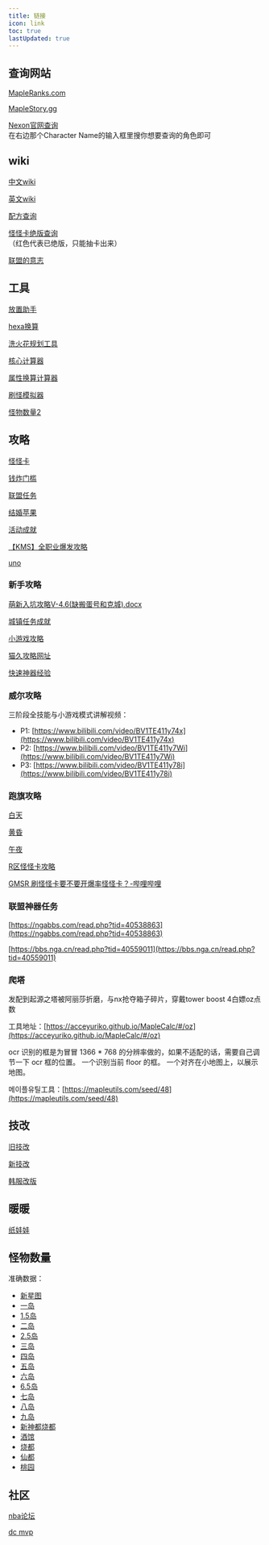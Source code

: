 ```yaml
---
title: 链接
icon: link
toc: true
lastUpdated: true
---
```


## 查询网站

[MapleRanks.com](https://mapleranks.com/)

[MapleStory.gg](https://maplestory.gg/)

[Nexon官网查询](https://maplestory.nexon.net/rankings/overall-ranking/legendary?rebootIndex=1)\
在右边那个Character Name的输入框里搜你想要查询的角色即可

## wiki

[中文wiki](https://wiki.biligame.com/maplestory)

[英文wiki](https://maplestorywiki.net)

[配方查询](https://maplestory.fandom.com/wiki/)

[怪怪卡绝版查询](https://maplestory.fandom.com/wiki/Familiars)\
（红色代表已绝版，只能抽卡出来）

[联盟的意志](https://maplestory.fandom.com/wiki/Quests/60/The_Birth_of_an_Alliance)

## 工具

[放置助手](https://maplemaps.net/)

[hexa换算](https://ngabbs.com/read.php?tid=38812800)

[洗火花规划工具](https://www.whackybeanz.com/calc/equips/flames)

[核心计算器](https://soundmark.github.io/maple-nodes/)

[属性换算计算器](https://maplescouter.com/input)

[刷怪模拟器](https://maplemaps.net/world-map/?worldMap=GWorldMap&parentWorld=)

[怪物数量2](https://maplemaps.net/)

## 攻略

[怪怪卡](https://nga.178.com/read.php?tid=21303273)

[钱炸门槛](https://nga.178.com/read.php?tid=32656171)

[联盟任务](https://ngabbs.com/read.php?tid=40559011&_fu=64977703%2C1)

[结婚苹果](https://www.bilibili.com/video/BV1CM4y1V7sm)

[活动成就](https://nga.178.com/read.php?tid=42544267)

[【KMS】全职业爆发攻略](https://www.bilibili.com/video/BV1oh4117737/?share_source=copy_web&vd_source=e71db14c24385916619a121a3339e371)

[uno](https://bbs.nga.cn/read.php?tid=40624115)

### 新手攻略

[萌新入坑攻略V-4.6(缺搬蛋号和克城).docx](https://share.weiyun.com/CiSxdH2R)

[城镇任务成就](https://www.youtube.com/watch?v=97rAY0991cw&list=PLbjttMlwq5MD05Th4LZZPt6IJ0qveBSBL)

[小游戏攻略](https://www.bilibili.com/video/BV1gs4y1C7mz)

[猫久攻略网址](https://bbs.gjfmxd.com/)

[快速神器经验](https://nga.178.com/read.php?tid=40559011)

### 威尔攻略

三阶段全技能与小游戏模式讲解视频：
- P1: [https://www.bilibili.com/video/BV1TE411y74x](https://www.bilibili.com/video/BV1TE411y74x)
- P2: [https://www.bilibili.com/video/BV1TE411y7Wi](https://www.bilibili.com/video/BV1TE411y7Wi)
- P3: [https://www.bilibili.com/video/BV1TE411y78i](https://www.bilibili.com/video/BV1TE411y78i)

### 跑旗攻略

[白天](https://www.bilibili.com/video/BV1VL4y1Y7Cd)

[黄昏](https://www.bilibili.com/video/BV1Xq4y1Q7r9)

[午夜](https://www.bilibili.com/video/BV1XU4y1E7Eg)

[R区怪怪卡攻略](https://g.nga.cn/read.php?tid=32550238)

[GMSR 刷怪怪卡要不要开爆率怪怪卡？-哔哩哔哩](https://b23.tv/dccoKhq)

### 联盟神器任务

[https://ngabbs.com/read.php?tid=40538863](https://ngabbs.com/read.php?tid=40538863)

[https://bbs.nga.cn/read.php?tid=40559011](https://bbs.nga.cn/read.php?tid=40559011)

### 爬塔

发配到起源之塔被阿丽莎折磨，与nx抢夺箱子碎片，穿戴tower boost 4白嫖oz点数

工具地址：[https://acceyuriko.github.io/MapleCalc/#/oz](https://acceyuriko.github.io/MapleCalc/#/oz)

ocr 识别的框是为冒冒 1366 * 768 的分辨率做的，如果不适配的话，需要自己调节一下 ocr 框的位置。
一个识别当前 floor 的框。
一个对齐在小地图上，以展示地图。

메이플유틸工具：[https://mapleutils.com/seed/48](https://mapleutils.com/seed/48)

## 技改

[旧技改](https://ngabbs.com/read.php?tid=41611040)

[新技改](https://bbs.nga.cn/read.php?tid=42694980&_fp=2&rand=761)

[韩服改版](https://mp.weixin.qq.com/s?__biz=MzU0OTM0MjYzMA==&mid=2247498982&idx=1&sn=35025209cbc60086ca8fd85aa1122573&chksm=fbb3e02fccc46939c10a9927ef0c529c50b44eec1b1fcd3650b68fae65370f299819e897d065&mpshare=1&scene=23&srcid=1215OTxkFSNjDQMTveXmwDwj&sharer_shareinfo=c4c5b90bb7dd303619bc8b81f838daac&sharer_shareinfo_first=c4c5b90bb7dd303619bc8b81f838daac#rd)

## 暖暖

[纸娃娃](https://mxd.dvg.cn/zhiwawa/#)

## 怪物数量

准确数据：

- [新星图](https://seollal.tistory.com/392)
- [一岛](https://seollal.tistory.com/1082)
- [1.5岛](https://seollal.tistory.com/1092)
- [二岛](https://seollal.tistory.com/1090)
- [2.5岛](https://seollal.tistory.com/1093)
- [三岛](https://seollal.tistory.com/1091)
- [四岛](https://seollal.tistory.com/1079)
- [五岛](https://seollal.tistory.com/1081)
- [六岛](https://seollal.tistory.com/1080)
- [6.5岛](https://seollal.tistory.com/162)
- [七岛](https://seollal.tistory.com/1095)
- [八岛](https://seollal.tistory.com/1096)
- [九岛](https://seollal.tistory.com/1097)
- [新神都烧都](https://seollal.tistory.com/1111)
- [酒馆](https://seollal.tistory.com/549)
- [烧都](https://seollal.tistory.com/943)
- [仙都](https://seollal.tistory.com/726)
- [桃园](https://seollal.tistory.com/372)

## 社区

[nba论坛](https://ngabbs.com/thread.php?fid=707&rand=932)

[dc mvp](https://discord.gg/gHavpznWEU)
